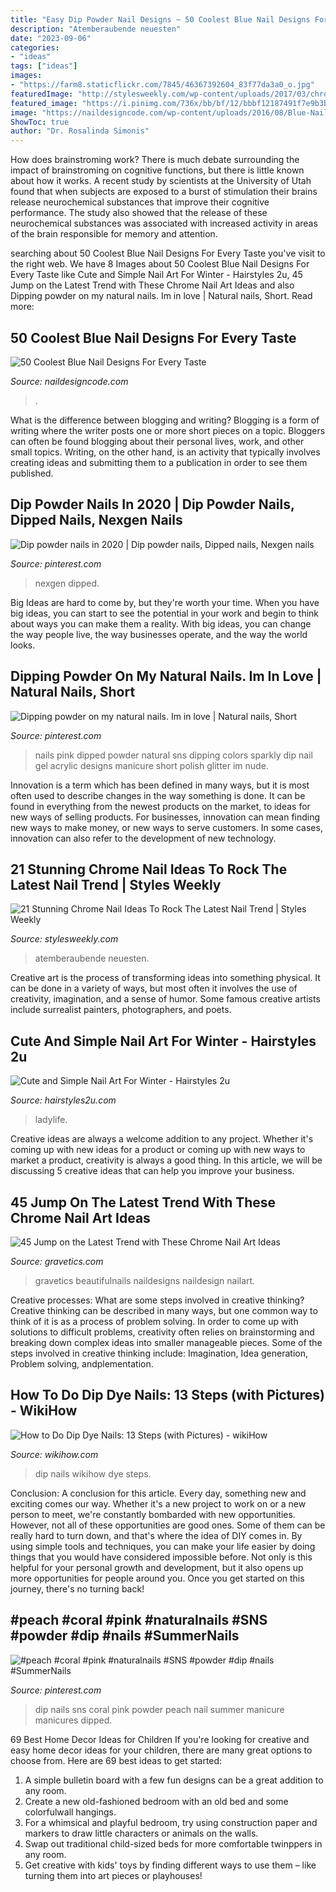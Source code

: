 ```yaml
---
title: "Easy Dip Powder Nail Designs ~ 50 Coolest Blue Nail Designs For Every Taste"
description: "Atemberaubende neuesten"
date: "2023-09-06"
categories:
- "ideas"
tags: ["ideas"]
images:
- "https://farm8.staticflickr.com/7845/46367392604_83f77da3a0_o.jpg"
featuredImage: "http://stylesweekly.com/wp-content/uploads/2017/03/chrome-nail-ideas-chrome-nail-designs-7.jpg"
featured_image: "https://i.pinimg.com/736x/bb/bf/12/bbbf12187491f7e9b3b45afe1e1291e7.jpg"
image: "https://naildesigncode.com/wp-content/uploads/2016/08/Blue-Nail-Designs-15.jpg"
ShowToc: true
author: "Dr. Rosalinda Simonis"
---
```



How does brainstroming work?
There is much debate surrounding the impact of brainstroming on cognitive functions, but there is little known about how it works. A recent study by scientists at the University of Utah found that when subjects are exposed to a burst of stimulation their brains release neurochemical substances that improve their cognitive performance. The study also showed that the release of these neurochemical substances was associated with increased activity in areas of the brain responsible for memory and attention.

	

		
searching about 50 Coolest Blue Nail Designs For Every Taste you've visit to the right web. We have 8 Images about 50 Coolest Blue Nail Designs For Every Taste like Cute and Simple Nail Art For Winter - Hairstyles 2u, 45 Jump on the Latest Trend with These Chrome Nail Art Ideas and also Dipping powder on my natural nails. Im in love | Natural nails, Short. Read more:
		
    
## 50 Coolest Blue Nail Designs For Every Taste

<img loading=lazy src="https://naildesigncode.com/wp-content/uploads/2016/08/Blue-Nail-Designs-15.jpg" onerror="this.onerror=null;this.src='https://tse3.mm.bing.net/th?id=OIP.hyTLKyxmm1ug-1FiKs98DwHaJU&amp;pid=15.1';" alt="50 Coolest Blue Nail Designs For Every Taste">

_Source: naildesigncode.com_

>. 

	

What is the difference between blogging and writing?
Blogging is a form of writing where the writer posts one or more short pieces on a topic. Bloggers can often be found blogging about their personal lives, work, and other small topics. Writing, on the other hand, is an activity that typically involves creating ideas and submitting them to a publication in order to see them published.

    
## Dip Powder Nails In 2020 | Dip Powder Nails, Dipped Nails, Nexgen Nails

<img loading=lazy src="https://i.pinimg.com/736x/bb/bf/12/bbbf12187491f7e9b3b45afe1e1291e7.jpg" onerror="this.onerror=null;this.src='https://tse3.mm.bing.net/th?id=OIP.qASqMzHIULxcc7axdmH1QQHaJ3&amp;pid=15.1';" alt="Dip powder nails in 2020 | Dip powder nails, Dipped nails, Nexgen nails">

_Source: pinterest.com_

>nexgen dipped. 

	

Big Ideas are hard to come by, but they're worth your time. When you have big ideas, you can start to see the potential in your work and begin to think about ways you can make them a reality. With big ideas, you can change the way people live, the way businesses operate, and the way the world looks.

    
## Dipping Powder On My Natural Nails. Im In Love | Natural Nails, Short

<img loading=lazy src="https://i.pinimg.com/736x/c2/06/b3/c206b3e866dcf909a906f78179917550--sparkly-nails-pink-sparkly.jpg" onerror="this.onerror=null;this.src='https://tse1.mm.bing.net/th?id=OIP.oOIib62nZtAhO-nRCDzLQgHaNK&amp;pid=15.1';" alt="Dipping powder on my natural nails. Im in love | Natural nails, Short">

_Source: pinterest.com_

>nails pink dipped powder natural sns dipping colors sparkly dip nail gel acrylic designs manicure short polish glitter im nude. 

	

Innovation is a term which has been defined in many ways, but it is most often used to describe changes in the way something is done. It can be found in everything from the newest products on the market, to ideas for new ways of selling products. For businesses, innovation can mean finding new ways to make money, or new ways to serve customers. In some cases, innovation can also refer to the development of new technology.

    
## 21 Stunning Chrome Nail Ideas To Rock The Latest Nail Trend | Styles Weekly

<img loading=lazy src="http://stylesweekly.com/wp-content/uploads/2017/03/chrome-nail-ideas-chrome-nail-designs-7.jpg" onerror="this.onerror=null;this.src='https://tse2.mm.bing.net/th?id=OIP.RUO6gicFPwVgD-kheb-VpgHaG1&amp;pid=15.1';" alt="21 Stunning Chrome Nail Ideas To Rock The Latest Nail Trend | Styles Weekly">

_Source: stylesweekly.com_

>atemberaubende neuesten. 

	

Creative art is the process of transforming ideas into something physical. It can be done in a variety of ways, but most often it involves the use of creativity, imagination, and a sense of humor. Some famous creative artists include surrealist painters, photographers, and poets.

    
## Cute And Simple Nail Art For Winter - Hairstyles 2u

<img loading=lazy src="https://farm8.staticflickr.com/7845/46367392604_83f77da3a0_o.jpg" onerror="this.onerror=null;this.src='https://tse2.mm.bing.net/th?id=OIP.rfngwAvwRaEYch61-A7_gwHaHa&amp;pid=15.1';" alt="Cute and Simple Nail Art For Winter - Hairstyles 2u">

_Source: hairstyles2u.com_

>ladylife. 

	

Creative ideas are always a welcome addition to any project. Whether it's coming up with new ideas for a product or coming up with new ways to market a product, creativity is always a good thing. In this article, we will be discussing 5 creative ideas that can help you improve your business.

    
## 45 Jump On The Latest Trend With These Chrome Nail Art Ideas

<img loading=lazy src="https://www.gravetics.com/wp-content/uploads/2017/04/chromeflames-nailart-naildesigns-naildesign-beautifulnails.jpg" onerror="this.onerror=null;this.src='https://tse3.mm.bing.net/th?id=OIP.wt5uldaze20S812oyHwP5QHaHa&amp;pid=15.1';" alt="45 Jump on the Latest Trend with These Chrome Nail Art Ideas">

_Source: gravetics.com_

>gravetics beautifulnails naildesigns naildesign nailart. 

	

Creative processes: What are some steps involved in creative thinking?
Creative thinking can be described in many ways, but one common way to think of it is as a process of problem solving. In order to come up with solutions to difficult problems, creativity often relies on brainstorming and breaking down complex ideas into smaller manageable pieces. Some of the steps involved in creative thinking include: Imagination, Idea generation, Problem solving, andplementation.

    
## How To Do Dip Dye Nails: 13 Steps (with Pictures) - WikiHow

<img loading=lazy src="http://www.wikihow.com/images/c/c7/Do-Dip-Dye-Nails-Step-13.jpg" onerror="this.onerror=null;this.src='https://tse3.mm.bing.net/th?id=OIP.R0FDp8zu6DRgMsyob5iB4AHaE0&amp;pid=15.1';" alt="How to Do Dip Dye Nails: 13 Steps (with Pictures) - wikiHow">

_Source: wikihow.com_

>dip nails wikihow dye steps. 

	

Conclusion: A conclusion for this article.
Every day, something new and exciting comes our way. Whether it's a new project to work on or a new person to meet, we're constantly bombarded with new opportunities. However, not all of these opportunities are good ones. Some of them can be really hard to turn down, and that's where the idea of DIY comes in.
By using simple tools and techniques, you can make your life easier by doing things that you would have considered impossible before. Not only is this helpful for your personal growth and development, but it also opens up more opportunities for people around you. Once you get started on this journey, there's no turning back!

    
## #peach #coral #pink #naturalnails #SNS #powder #dip #nails #SummerNails

<img loading=lazy src="https://i.pinimg.com/originals/b4/aa/d6/b4aad60f8492597e7bc511c7f7c4cce7.jpg" onerror="this.onerror=null;this.src='https://tse2.mm.bing.net/th?id=OIP.RXNZ__kUpREXPaGRiSz73wHaJ4&amp;pid=15.1';" alt="#peach #coral #pink #naturalnails #SNS #powder #dip #nails #SummerNails">

_Source: pinterest.com_

>dip nails sns coral pink powder peach nail summer manicure manicures dipped. 

	

69 Best Home Decor Ideas for Children
If you're looking for creative and easy home decor ideas for your children, there are many great options to choose from. Here are 69 best ideas to get started: 
1. A simple bulletin board with a few fun designs can be a great addition to any room. 
2. Create a new old-fashioned bedroom with an old bed and some colorfulwall hangings. 
3. For a whimsical and playful bedroom, try using construction paper and markers to draw little characters or animals on the walls. 
4. Swap out traditional child-sized beds for more comfortable twinppers in any room. 
5. Get creative with kids' toys by finding different ways to use them – like turning them into art pieces or playhouses! 

